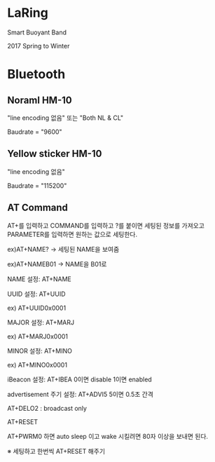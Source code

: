 # LaRing
Smart Buoyant Band

2017 Spring to Winter

# Bluetooth
## Noraml HM-10
"line encoding 없음" 또는 "Both NL & CL"

Baudrate = "9600"
## Yellow sticker HM-10
"line encoding 없음"

Baudrate = "115200"
## AT Command

AT+를 입력하고 COMMAND를 입력하고 ?를 붙이면 세팅된 정보를 가져오고 PARAMETER를 입력하면 원하는 값으로 세팅한다.

ex)AT+NAME? -> 세팅된 NAME을 보여줌

ex)AT+NAMEB01 -> NAME을 B01로 




NAME 설정: AT+NAME

UUID 설정: AT+UUID

ex) AT+UUID0x0001

MAJOR 설정: AT+MARJ

ex) AT+MARJ0x0001


MINOR 설정: AT+MINO

ex) AT+MINO0x0001


iBeacon 설정: AT+IBEA 0이면 disable 1이면 enabled

advertisement 주기 설정: AT+ADVI5 5이면 0.5초 간격

AT+DELO2 : broadcast only

AT+RESET

AT+PWRM0 하면 auto sleep 이고 wake 시킬려면 80자 이상을 보내면 된다.



※ 세팅하고 한번씩 AT+RESET 해주기

